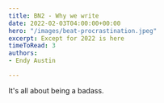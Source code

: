 ```yaml
---
title: BN2 - Why we write
date: 2022-02-03T04:00:00+00:00
hero: "/images/beat-procrastination.jpeg"
excerpt: Except for 2022 is here
timeToRead: 3
authors:
- Endy Austin

---
```

It's all about being a badass.